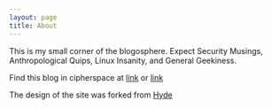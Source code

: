 ```yaml
---
layout: page
title: About
---
```


This is my small corner of the blogosphere. Expect Security Musings, Anthropological Quips, Linux Insanity, and General Geekiness.  

Find this blog in cipherspace at [link](jf463kwudjxhz2rd.onion) or [link](jf463kwudjxhz2rd.i2p)

The design of the site was forked from [Hyde](http://hyde.getpoole.com)
